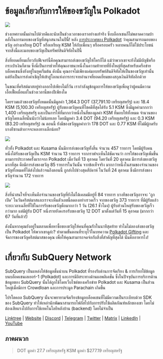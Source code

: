 # ข้อมูลเกี่ยวกับการให้ของขวัญใน Polkadot

![](https://miro.medium.com/max/1400/1*Y_Fm1wWLcN9lAbWr0KK1qA.png)

ช่วงเทศกาลนั้นผ่านไปด้วยดีและนับเป็นช่วงเวลาของเราอย่างแท้จริง ซึ่งบล็อกเชนก็ไม่พลาดความบ้าคลั่งในการมอบของขวัญที่สนุกสนานในปีนี้! หลัง [การประกาศของ Polkadot](https://polkadot.network/blog/introducing-polkadot-kusama-gifts/) ว่าคุณสามารถมอบของขวัญ อย่างเหรียญ DOT หรือเหรียญ KSM ให้กับเพื่อนๆ หรือครอบครัว หลายคนก็ได้ใช้ประโยชน์จากสิ่งนี้และมอบของขวัญเป็นทรัพย์สินดิจิทัลในปีนี้

สิ่งที่ยอดเยี่ยมเกี่ยวกับฟีเจอร์นี้คือคุณสามารถส่งของขวัญให้ใครก็ได้ แม้ว่าพวกเขาจะยังไม่มีบัญชีหรือกระเป๋าเงินก็ตาม ซึ่งนี่เป็นการช่วยให้คุณเอาชนะหนึ่งในความท้าทายที่ยิ่งใหญ่ที่สุดสำหรับเครือข่ายบล็อคเชนซึ่งยังอยู่ในยุคเริ่มต้น ดังนั้น คุณอาจไม่เพียงแค่มอบทรัพย์สินดิจิทัลให้เป็นของขวัญเท่านั้น แต่ยังเป็นการส่งคำเชิญให้เข้าสู่โลกแห่งการกระจายอำนาจที่ยอดเยี่ยมของสกุลเงินดิจิทัลอีกด้วย

ในขณะที่คริสต์มาสอยู่ห่างออกไปเพียงไม่กี่วัน เรากำลังดูข้อมูลการให้ของขวัญเพื่อดูว่าผู้คนมีความเอื้อเฟื้อเผื่อแผ่ในช่วงเวลานี้ของปีเพียงใด

โดยรวมแล้วของขวัญทั้งหมดนั้นมีมูลค่า 1,364.3 DOT (37,791.10 เหรียญสหรัฐ) และ 18.4 KSM (5,100.30 เหรียญสหรัฐ) ผู้รับของขวัญคนที่โชคดีที่สุดได้รับ 5.1 KSM ซึ่งมีมูลค่ามากกว่า 1,400 เหรียญสหรัฐ และเป็นการให้ที่มากกว่าหนึ่งในสี่ของมูลค่า KSM ที่มอบให้ทั้งหมด จำนวนของขวัญโดยเฉลี่ยนั้นนับว่าไม่น้อยเลย โดยมีมูลค่า 3.4 DOT (94.20 เหรียญสหรัฐ) และ 0.3 KSM (83.20 เหรียญสหรัฐ) ณ ตอนนี้ ยังมีของขวัญมูลค่ากว่า 178 DOT และ 0.77 KSM ที่ไม่มีผู้กดรับ บางทีซานต้าอาจจะหลงทางเล็กน้อย?

![](https://miro.medium.com/max/1400/0*39FkrB8c1ZE2LhlU)

ทั่วทั้ง Polkadot และ Kusama นั้นมีการส่งของขวัญทั้งสิ้น จำนวน 457 รายการ โดยมีผู้รับคนหนึ่งได้รับของขวัญเป็น KSM จำนวน 13 รายการ จากกราฟจะเห็นได้ชัดเจนว่า การให้ของขวัญเพิ่มขึ้นตามการประกาศครั้งแรกจาก Polkadot เมื่อวันที่ 13 ตุลาคม โดยวันที่ 20 ตุลาคม มีการส่งของขวัญมากที่สุด คือมีการส่งของขวัญ 85 รายการในวันนั้น จากข้อเท็จจริง มากกว่าหนึ่งในสามของจำนวนของขวัญทั้งหมดที่ได้ส่งไปแล้วจนถึงตอนนี้ ถูกส่งไปช่วงสุดสัปดาห์ ในวันที่ 24 ตุลาคม ซึ่งมีการส่งของขวัญจำนวน 172 รายการ

![](https://miro.medium.com/max/1400/0*F12i2JCMl0YOwaLG)

สิ่งที่น่าสนใจที่จะเห็นคือจำนวนของขวัญที่ยังไม่ได้เคลมมีอยู่ที่ 84 รายการ บางทีของขวัญอาจจะ 'ถูกเปิด' ในวันคริสต์มาสและเราจะเห็นตัวเลขนี้ลดลงอย่างรวดเร็ว จากของขวัญ 373 รายการ ที่มีผู้รับแล้ว ระยะเวลาเฉลี่ยที่ใช้ในการรับของขวัญคือมากกว่า 1 วัน (26.1 ชั่วโมง) ผู้รับส่วนใหญ่รับของขวัญเร็วกว่ามาก แต่มีผู้รับ DOT หนึ่งรายยังคงรอรับของขวัญ 12 DOT มาตั้งแต่วันที่ 15 ตุลาคม (มากกว่า 67 วันที่แล้ว!)

ดังนั้นหากคุณยังอยู่ในตลาดเพื่อหาซื้อของขวัญให้คนที่คุณรักในนาทีสุดท้าย ทำไมไม่ลองส่งของขวัญเป็น Polkadot ให้พวกเขาดูล่ะ? ทำตามขั้นตอนที่ระบุไว้ในบทความ  [Polkadot Gifting](https://polkadot.network/blog/introducing-polkadot-kusama-gifts/) และจัดการของขวัญคริสต์มาสของคุณ เพื่อให้คุณสามารถจดจ่อกับสิ่งที่สำคัญที่สุดได้ นั่นคืออาหารไง!

# เกี่ยวกับ SubQuery Network

SubQuery เป็นแหล่งให้ข้อมูลชั้นนำบน Polkadot ที่รองรับด้านการจัดเรียง & การเรียกใช้ข้อมูลบนบล็อคเชนเลเยอร์-1 (Polkadot) และการมีอิสระทางด้านแอพลิเคชั่น ซึ่งในปัจจุบันการบริการด้านข้อมูลของ SubQuery นั้นได้ถูกใช้โดยเว็บไซต์ของเครือข่าย Polkadot และ Kusama เป็นส่วนใหญ่เมื่อมีการ Crowdloan และการประมูล Parachain เกิดขึ้น

โปรโตคอล SubQuery นั้นจะพยายามจัดเรียงข้อมูลบล็อคเชนที่ไม่มีความเป็นระเบียบด้วย SDK ของ SubQuery ทำให้เหล่านักพัฒนาสามารถโฟกัสไปกับการปรับใช้ผลิตภัณฑ์หลักของเขา โดยไม่ต้องเสียแรงไปกับการใช้เทคโนโลยีหลังบ้าน (backend) โดยไม่จำเป็น

​​​​[Linktree](https://linktr.ee/subquerynetwork)  |  [Website](https://subquery.network/)  |  [Discord](https://discord.com/invite/78zg8aBSMG)  |  [Telegram](https://t.me/subquerynetwork)  |  [Twitter](https://twitter.com/subquerynetwork)  |  [Matrix](https://matrix.to/#/#subquery:matrix.org)  |  [LinkedIn](https://www.linkedin.com/company/subquery)  |  [YouTube](https://www.youtube.com/channel/UCi1a6NUUjegcLHDFLr7CqLw)

## ภาคผนวก

> DOT มูลค่า 27.7 เหรียญสหรัฐ KSM มูลค่า $277.19 เหรียญสหรัฐ
